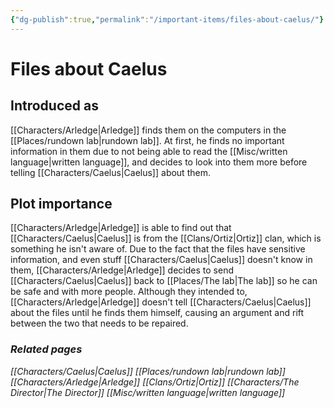 ```yaml
---
{"dg-publish":true,"permalink":"/important-items/files-about-caelus/"}
---
```


# Files about Caelus
## Introduced as
[[Characters/Arledge\|Arledge]] finds them on the computers in the [[Places/rundown lab\|rundown lab]]. At first, he finds no important information in them due to not being able to read the [[Misc/written language\|written language]], and decides to look into them more before telling [[Characters/Caelus\|Caelus]] about them.
## Plot importance
[[Characters/Arledge\|Arledge]] is able to find out that [[Characters/Caelus\|Caelus]] is from the [[Clans/Ortiz\|Ortiz]] clan, which is something he isn't aware of. Due to the fact that the files have sensitive information, and even stuff [[Characters/Caelus\|Caelus]] doesn't know in them, [[Characters/Arledge\|Arledge]] decides to send [[Characters/Caelus\|Caelus]] back to [[Places/The lab\|The lab]] so he can be safe and with more people. Although they intended to, [[Characters/Arledge\|Arledge]] doesn't tell [[Characters/Caelus\|Caelus]] about the files until he finds them himself, causing an argument and rift between the two that needs to be repaired.
### *Related pages*
*[[Characters/Caelus\|Caelus]]*
*[[Places/rundown lab\|rundown lab]]*
*[[Characters/Arledge\|Arledge]]*
*[[Clans/Ortiz\|Ortiz]]*
*[[Characters/The Director\|The Director]]*
*[[Misc/written language\|written language]]*